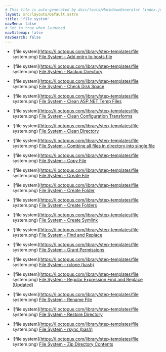 ```yaml
---
# This file is auto-generated by docs/tools/MarkdownGenerator (index.js)
layout: src/layouts/Default.astro
title: 'file system'
navMenu: false
# Set to true when launched
navSitemap: false
navSearch: false
---
```


<ul>

<li>

![file system](https://i.octopus.com/library/step-templates/file system.png) [File System - Add entry to hosts file](/integrations/file-system/file-system-add-entry-to-hosts-file)

</li>
        
<li>

![file system](https://i.octopus.com/library/step-templates/file system.png) [File System - Backup Directory](/integrations/file-system/file-system-backup-directory)

</li>
        
<li>

![file system](https://i.octopus.com/library/step-templates/file system.png) [File System - Check Disk Space](/integrations/file-system/file-system-check-disk-space)

</li>
        
<li>

![file system](https://i.octopus.com/library/step-templates/file system.png) [File System - Clean ASP.NET Temp Files](/integrations/file-system/file-system-clean-asp.net-temp-files)

</li>
        
<li>

![file system](https://i.octopus.com/library/step-templates/file system.png) [File System - Clean Configuration Transforms](/integrations/file-system/file-system-clean-configuration-transforms)

</li>
        
<li>

![file system](https://i.octopus.com/library/step-templates/file system.png) [File System - Clean Directory](/integrations/file-system/file-system-clean-directory)

</li>
        
<li>

![file system](https://i.octopus.com/library/step-templates/file system.png) [File System - Combine all files in directory into single file](/integrations/file-system/file-system-combine-all-files-in-directory-into-single-file)

</li>
        
<li>

![file system](https://i.octopus.com/library/step-templates/file system.png) [File System - Copy File](/integrations/file-system/file-system-copy-file)

</li>
        
<li>

![file system](https://i.octopus.com/library/step-templates/file system.png) [File System - Create File](/integrations/file-system/file-system-create-file)

</li>
        
<li>

![file system](https://i.octopus.com/library/step-templates/file system.png) [File System - Create Folder](/integrations/file-system/file-system-create-folder)

</li>
        
<li>

![file system](https://i.octopus.com/library/step-templates/file system.png) [File System - Create Folders](/integrations/file-system/file-system-create-folders)

</li>
        
<li>

![file system](https://i.octopus.com/library/step-templates/file system.png) [File System - Create Symlink](/integrations/file-system/file-system-create-symlink)

</li>
        
<li>

![file system](https://i.octopus.com/library/step-templates/file system.png) [File System - Find and Replace](/integrations/file-system/file-system-find-and-replace)

</li>
        
<li>

![file system](https://i.octopus.com/library/step-templates/file system.png) [File System - Grant Permissions](/integrations/file-system/file-system-grant-permissions)

</li>
        
<li>

![file system](https://i.octopus.com/library/step-templates/file system.png) [File System - rclone (bash)](/integrations/file-system/file-system-rclone-(bash))

</li>
        
<li>

![file system](https://i.octopus.com/library/step-templates/file system.png) [File System - Regular Expression Find and Replace (Updated)](/integrations/file-system/file-system-regular-expression-find-and-replace-(updated))

</li>
        
<li>

![file system](https://i.octopus.com/library/step-templates/file system.png) [File System - Rename File](/integrations/file-system/file-system-rename-file)

</li>
        
<li>

![file system](https://i.octopus.com/library/step-templates/file system.png) [File System - Restore Directory](/integrations/file-system/file-system-restore-directory)

</li>
        
<li>

![file system](https://i.octopus.com/library/step-templates/file system.png) [File System - rsync (bash)](/integrations/file-system/file-system-rsync-(bash))

</li>
        
<li>

![file system](https://i.octopus.com/library/step-templates/file system.png) [File System - Zip Directory Contents](/integrations/file-system/file-system-zip-directory-contents)

</li>
        
</ul>
